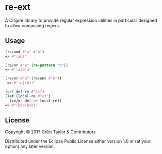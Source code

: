 # re-ext

A Clojure library to provide regular expression utilities in particular designed to allow composing regexs.

## Usage
```clojure
(re/and #"a" #"b") 
=> #"(ab)"
```

```clojure
(re/or #"a" (re-pattern "b"))
=> #"(a|b)a"
```

```clojure
(re/or #"a" (re/and #"b"))
 => #"(a|(b))"
```

```clojure
(def def-re #"bc")
(let [local-re #"ef"]
  (re/or def-re local-re))
=> #"(bcd|bcd)"
```

## License

Copyright © 2017 Colin Taylor & Contributors

Distributed under the Eclipse Public License either version 1.0 or (at
your option) any later version.

